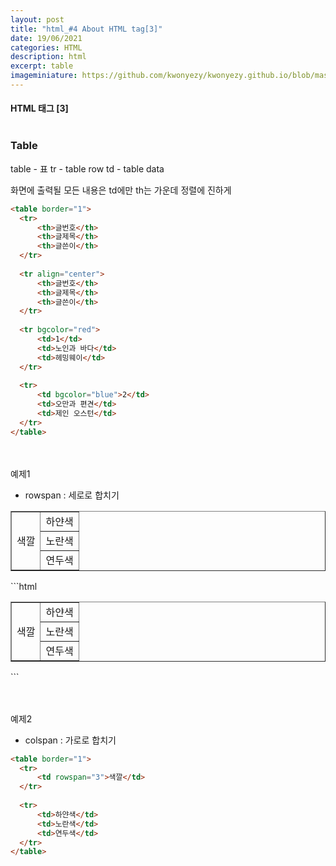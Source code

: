 ```yaml
---
layout: post
title: "html_#4 About HTML tag[3]"
date: 19/06/2021
categories: HTML
description: html
excerpt: table 
imageminiature: https://github.com/kwonyezy/kwonyezy.github.io/blob/master/_posts/pictures/skyimg.jpg?raw=true
---
```

#### HTML 태그 [3] <br><br>

### Table

table - 표
tr - table row
td - table data

화면에 출력될 모든 내용은 td에만
th는 가운데 정렬에 진하게

```html
<table border="1">
  <tr>
      <th>글번호</th>
      <th>글제목</th>
      <th>글쓴이</th>
  </tr>
  
  <tr align="center">
      <th>글번호</th>
      <th>글제목</th>
      <th>글쓴이</th>
  </tr>
  
  <tr bgcolor="red">
      <td>1</td>
      <td>노인과 바다</td>
      <td>헤밍웨이</td>
  </tr>
  
  <tr>
      <td bgcolor="blue">2</td>
      <td>오만과 편견</td>
      <td>제인 오스턴</td>
  </tr>
</table>
```
<br><br>
예제1
- rowspan : 세로로 합치기
<table border="1">
  <tr>
      <td rowspan="3">색깔</td>
      <td>하얀색</td>
  </tr>
  
  <tr>
      <td>노란색</td>
  </tr>
  
  <tr>
      <td>연두색</td>
  </tr>
</table>
```html
<table border="1">
  <tr>
      <td rowspan="3">색깔</td>
      <td>하얀색</td>
  </tr>
  
  <tr>
      <td>노란색</td>
  </tr>
  
  <tr>
      <td>연두색</td>
  </tr>
</table>
```

<br><br>
예제2
- colspan : 가로로 합치기
```html
<table border="1">
  <tr>
      <td rowspan="3">색깔</td>
  </tr>
  
  <tr>
      <td>하얀색</td>
      <td>노란색</td>
      <td>연두색</td>
  </tr>
</table>
```
